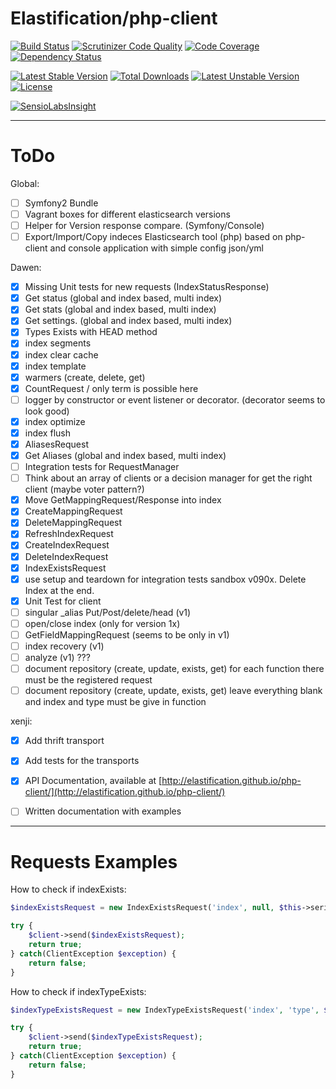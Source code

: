 # Elastification/php-client
[![Build Status](https://travis-ci.org/elastification/php-client.svg?branch=master)](https://travis-ci.org/elastification/php-client)
[![Scrutinizer Code Quality](https://scrutinizer-ci.com/g/elastification/php-client/badges/quality-score.png?b=master)](https://scrutinizer-ci.com/g/elastification/php-client/?branch=master)
[![Code Coverage](https://scrutinizer-ci.com/g/elastification/php-client/badges/coverage.png?b=master)](https://scrutinizer-ci.com/g/elastification/php-client/?branch=master)
[![Dependency Status](https://www.versioneye.com/user/projects/53f0a39c13bb0688860006d2/badge.svg?style=flat)](https://www.versioneye.com/user/projects/53f0a39c13bb0688860006d2)

[![Latest Stable Version](https://poser.pugx.org/elastification/php-client/v/stable.svg)](https://packagist.org/packages/elastification/php-client) [![Total Downloads](https://poser.pugx.org/elastification/php-client/downloads.svg)](https://packagist.org/packages/elastification/php-client) [![Latest Unstable Version](https://poser.pugx.org/elastification/php-client/v/unstable.svg)](https://packagist.org/packages/elastification/php-client) [![License](https://poser.pugx.org/elastification/php-client/license.svg)](https://packagist.org/packages/elastification/php-client)

[![SensioLabsInsight](https://insight.sensiolabs.com/projects/205b5f0a-f655-4515-af02-d32351fde447/mini.png)](https://insight.sensiolabs.com/projects/205b5f0a-f655-4515-af02-d32351fde447)

---


ToDo
====

Global:
- [ ] Symfony2 Bundle
- [ ] Vagrant boxes for different elasticsearch versions
- [ ] Helper for Version response compare. (Symfony/Console)
- [ ] Export/Import/Copy indeces Elasticsearch tool (php) based on php-client and console application with simple config json/yml

Dawen:

- [x] Missing Unit tests for new requests (IndexStatusResponse)
- [x] Get status (global and index based, multi index)
- [x] Get stats (global and index based, multi index)
- [x] Get settings. (global and index based, multi index)
- [x] Types Exists with HEAD method
- [x] index segments
- [x] index clear cache
- [x] index template
- [x] warmers (create, delete, get)
- [x] CountRequest / only term is possible here
- [ ] logger by constructor or event listener or decorator. (decorator seems to look good)
- [x] index optimize
- [x] index flush
- [x] AliasesRequest
- [x] Get Aliases (global and index based, multi index)
- [ ] Integration tests for RequestManager
- [ ] Think about an array of clients or a decision manager for get the right client (maybe voter pattern?)
- [x] Move GetMappingRequest/Response into index
- [x] CreateMappingRequest
- [x] DeleteMappingRequest
- [x] RefreshIndexRequest
- [x] CreateIndexRequest
- [x] DeleteIndexRequest
- [x] IndexExistsRequest
- [x] use setup and teardown for integration tests sandbox v090x. Delete Index at the end.
- [x] Unit Test for client
- [ ] singular _alias Put/Post/delete/head (v1)
- [ ] open/close index (only for version 1x)
- [ ] GetFieldMappingRequest (seems to be only in v1)
- [ ] index recovery (v1)
- [ ] analyze (v1) ???
- [ ] document repository (create, update, exists, get) for each function there must be the registered request
- [ ] document repository (create, update, exists, get) leave everything blank and index and type must be give in function

xenji:
- [x] Add thrift transport
- [x] Add tests for the transports
- [x] API Documentation, available at [http://elastification.github.io/php-client/](http://elastification.github.io/php-client/)
- [ ] Written documentation with examples


---

Requests Examples
=================

How to check if indexExists:
```php
$indexExistsRequest = new IndexExistsRequest('index', null, $this->serializer);

try {
    $client->send($indexExistsRequest);
    return true;
} catch(ClientException $exception) {
    return false;
}
```

How to check if indexTypeExists:
```php
$indexTypeExistsRequest = new IndexTypeExistsRequest('index', 'type', $this->serializer);

try {
    $client->send($indexTypeExistsRequest);
    return true;
} catch(ClientException $exception) {
    return false;
}
```
